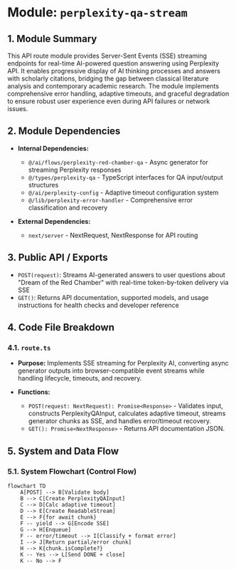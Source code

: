 # Module: `perplexity-qa-stream`

## 1. Module Summary

This API route module provides Server-Sent Events (SSE) streaming endpoints for real-time AI-powered question answering using Perplexity API. It enables progressive display of AI thinking processes and answers with scholarly citations, bridging the gap between classical literature analysis and contemporary academic research. The module implements comprehensive error handling, adaptive timeouts, and graceful degradation to ensure robust user experience even during API failures or network issues.

## 2. Module Dependencies

* **Internal Dependencies:**
  * `@/ai/flows/perplexity-red-chamber-qa` - Async generator for streaming Perplexity responses
  * `@/types/perplexity-qa` - TypeScript interfaces for QA input/output structures
  * `@/ai/perplexity-config` - Adaptive timeout configuration system
  * `@/lib/perplexity-error-handler` - Comprehensive error classification and recovery

* **External Dependencies:**
  * `next/server` - NextRequest, NextResponse for API routing

## 3. Public API / Exports

* `POST(request)`: Streams AI-generated answers to user questions about "Dream of the Red Chamber" with real-time token-by-token delivery via SSE
* `GET()`: Returns API documentation, supported models, and usage instructions for health checks and developer reference

## 4. Code File Breakdown

### 4.1. `route.ts`

* **Purpose:** Implements SSE streaming for Perplexity AI, converting async generator outputs into browser-compatible event streams while handling lifecycle, timeouts, and recovery.

* **Functions:**
    * `POST(request: NextRequest): Promise<Response>` - Validates input, constructs PerplexityQAInput, calculates adaptive timeout, streams generator chunks as SSE, and handles error/timeout recovery.
    * `GET(): Promise<NextResponse>` - Returns API documentation JSON.

## 5. System and Data Flow

### 5.1. System Flowchart (Control Flow)

```mermaid
flowchart TD
    A[POST] --> B[Validate body]
    B --> C[Create PerplexityQAInput]
    C --> D[Calc adaptive timeout]
    D --> E[Create ReadableStream]
    E --> F{for await chunk}
    F -- yield --> G[Encode SSE]
    G --> H[Enqueue]
    F -- error/timeout --> I[Classify + format error]
    I --> J[Return partial/error chunk]
    H --> K{chunk.isComplete?}
    K -- Yes --> L[Send DONE + close]
    K -- No --> F
```

